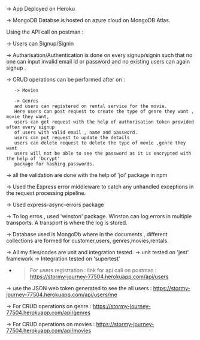  -> App Deployed on Heroku
 
 -> MongoDB Databse is hosted on azure cloud on MongoDB Atlas.

Using the API call on postman : 
 
 -> Users can Signup/Signin
 
 -> Autharisation/Authentication is done on every signup/signin such that no one can 
 input invalid email id or password and no existing users can again signup .
 
 -> CRUD operations can be performed after on :
       
       -> Movies
       
       -> Genres
       and users can registered on rental service for the movie.
       Here users can post request to create the type of genre they want , movie they want,
       users can get request with the help of authorisation token provided after every signup
       of users with valid email , name and password.
       users can put request to update the details
       users can delete request to delete the type of movie ,genre they want
       users will not be able to see the password as it is encrypted with the help of 'bcrypt'
       package for hashing passwords.
  
  -> all the validation are done with the help of 'joi' package in npm
  
  -> Used the Express error middleware to catch any unhandled exceptions in the
    request processing pipeline.
  
  -> Used express-async-errors package
  
  -> To log erros , used 'winston' package. Winston can log errors in multiple transports.
    A transport is where the log is stored.
  
  -> Database used is MongoDb where in the documents , different collections are formed for customer,users,
      genres,movies,rentals.
  
  -> All my files/codes are unit and integration tested.
       -> unit tested on 'jest' framework
       -> Integration tested on 'supertest'
  
  - > For users registration :
        link for api call on postman : https://stormy-journey-77504.herokuapp.com/api/users
        
   -> use the JSON web token generated to see the all users : https://stormy-journey-77504.herokuapp.com/api/users/me
        
   -> For CRUD operations on genre : https://stormy-journey-77504.herokuapp.com/api/genres
   
   -> For CRUD operations on movies : https://stormy-journey-77504.herokuapp.com/api/movies
   
       
